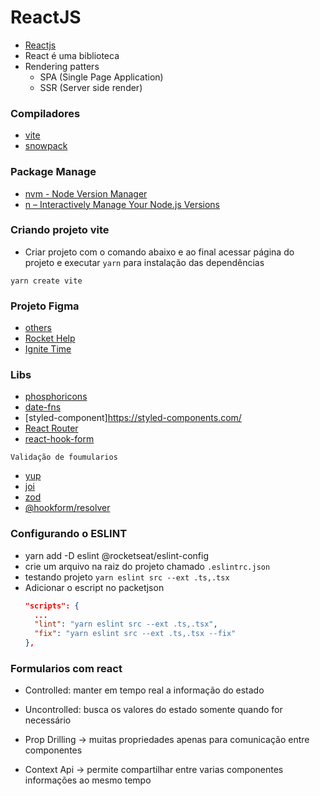 # ReactJS

- [Reactjs](https://pt-br.reactjs.org/)
- React é uma biblioteca
- Rendering patters
  - SPA (Single Page Application)
  - SSR (Server side render)

### Compiladores

- [vite](https://vitejs.dev/)
- [snowpack](https://www.snowpack.dev/)

### Package Manage

- [nvm - Node Version Manager](https://github.com/nvm-sh/nvm)
- [n – Interactively Manage Your Node.js Versions](https://github.com/tj/n)

### Criando projeto vite

- Criar projeto com o comando abaixo e ao final acessar página do projeto e executar `yarn` para instalação das dependências

```
yarn create vite
```

### Projeto Figma

- [others](https://www.figma.com/community/file/1127351821076435124)
- [Rocket Help](https://www.figma.com/file/rQbh6GRPwiOTGqCXF01opn/Rocket-Help-Ignite-Lab-Community)
- [Ignite Time](<https://www.figma.com/file/3n0FjHGba29Spg7GUhjFeH/Ignite-Timer-(Community)?node-id=0%3A1>)

### Libs

- [phosphoricons](https://phosphoricons.com/)
- [date-fns](https://date-fns.org/docs/Getting-Started)
- [styled-component]https://styled-components.com/
- [React Router](https://v5.reactrouter.com/web/guides/quick-start)
- [react-hook-form](https://react-hook-form.com/)

`Validação de foumularios`

- [yup](https://github.com/jquense/yup)
- [joi](https://github.com/sideway/joi)
- [zod](https://github.com/colinhacks/zod)
- [@hookform/resolver](https://www.npmjs.com/package/@hookform/resolvers)

### Configurando o ESLINT

- yarn add -D eslint @rocketseat/eslint-config
- crie um arquivo na raiz do projeto chamado `.eslintrc.json`
- testando projeto `yarn eslint src --ext .ts,.tsx`
- Adicionar o escript no packetjson
  ```json
  "scripts": {
    ...
    "lint": "yarn eslint src --ext .ts,.tsx",
    "fix": "yarn eslint src --ext .ts,.tsx --fix"
  },
  ```

### Formularios com react

- Controlled: manter em tempo real a informação do estado
- Uncontrolled: busca os valores do estado somente quando for necessário

- Prop Drilling -> muitas propriedades apenas para comunicação entre componentes

- Context Api -> permite compartilhar entre varias componentes informações ao mesmo tempo
